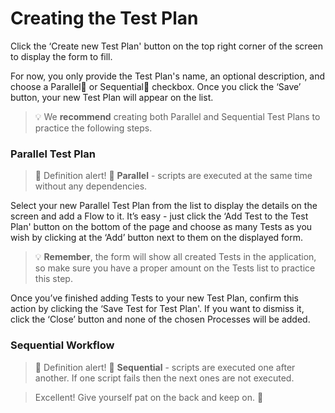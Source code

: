 # Creating the Test Plan

Click the ‘Create new Test Plan' button on the top right corner of the screen to display the form to fill. 

For now, you only provide the Test Plan's name, an optional description, and choose a Parallel💬  or Sequential💬  checkbox. Once you click the ‘Save’ button, your new Test Plan will appear on the list. 

<!-- theme: warning -->
>💡 We **recommend** creating both Parallel and Sequential Test Plans to practice the following steps.

### Parallel Test Plan


>💬 Definition alert! 🔔
**Parallel** - scripts are executed at the same time without any dependencies.


Select your new Parallel Test Plan from the list to display the details on the screen and add a Flow to it. 
It’s easy - just click the ‘Add Test to the Test Plan' button on the bottom of the page and choose as many Tests as you wish by clicking at the ‘Add’ button next to them on the displayed form. 

<!-- theme: warning -->
>💡 **Remember**, the form will show all created Tests in the application, so make sure you have a proper amount on the Tests list to practice this step.

Once you’ve finished adding Tests to your new Test Plan, confirm this action by clicking the ‘Save Test for Test Plan'. If you want to dismiss it, click the ‘Close’ button and none of the chosen Processes will be added. 


### Sequential Workflow
>💬 Definition alert! 🔔
**Sequential** - scripts are executed one after another. If one script fails then the next ones are not executed.

<!-- theme: success -->
>Excellent! Give yourself pat on the back and keep on. 👊